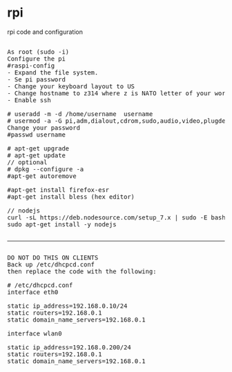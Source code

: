 # rpi
rpi code and configuration
<pre> 
As root (sudo -i)
Configure the pi
#raspi-config
- Expand the file system.
- Se pi password 
- Change your keyboard layout to US
- Change hostname to z314 where z is NATO letter of your work station.
- Enable ssh

# useradd -m -d /home/username  username
# usermod -a -G pi,adm,dialout,cdrom,sudo,audio,video,plugdev,games,users,input,netdev,gpio,i2c,spi username
Change your password
#passwd username

# apt-get upgrade
# apt-get update
// optional
# dpkg --configure -a
#apt-get autoremove

#apt-get install firefox-esr
#apt-get install bless (hex editor)

// nodejs
curl -sL https://deb.nodesource.com/setup_7.x | sudo -E bash -
sudo apt-get install -y nodejs

<hr />
DO NOT DO THIS ON CLIENTS
Back up /etc/dhcpcd.conf
then replace the code with the following:

# /etc/dhcpcd.conf
interface eth0

static ip_address=192.168.0.10/24
static routers=192.168.0.1
static domain_name_servers=192.168.0.1

interface wlan0

static ip_address=192.168.0.200/24
static routers=192.168.0.1
static domain_name_servers=192.168.0.1

</pre>

